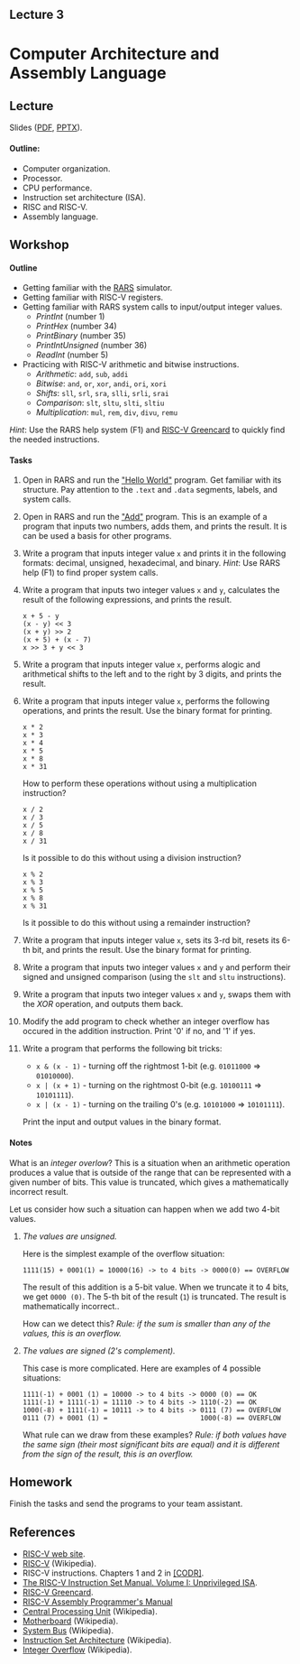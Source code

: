 Lecture 3
---

# Computer Architecture and Assembly Language

## Lecture

Slides ([PDF](CA_Lecture_03.pdf), [PPTX](CA_Lecture_03.pptx)).

#### Outline:

* Computer organization.
* Processor.
* CPU performance.
* Instruction set architecture (ISA).
* RISC and RISC-V.
* Assembly language.

## Workshop

#### Outline

* Getting familiar with the [RARS](https://github.com/TheThirdOne/rars) simulator.
* Getting familiar with RISC-V registers.
* Getting familiar with RARS system calls to input/output integer values.
    * _PrintInt_ (number 1)
    * _PrintHex_ (number 34)
    * _PrintBinary_ (number 35)
    * _PrintIntUnsigned_ (number 36)
    * _ReadInt_ (number 5)
* Practicing with RISC-V arithmetic and bitwise instructions.
    * _Arithmetic_: `add`, `sub`, `addi`
    * _Bitwise_: `and`, `or`, `xor`, `andi`, `ori`, `xori`
    * _Shifts_: `sll`, `srl`, `sra`, `slli`, `srli`, `srai`
    * _Comparison_: `slt`, `sltu`, `slti`, `sltiu`
    * _Multiplication_: `mul`, `rem`, `div`, `divu`, `remu`
 

_Hint_: Use the RARS help system (F1) and [RISC-V Greencard](
        https://github.com/andrewt0301/hse-acos-course/raw/master/related/greencard-20181213.pdf)
        to quickly find the needed instructions.

#### Tasks

1. Open in RARS and run the ["Hello World"](
   https://github.com/andrewt0301/hse-acos-course/blob/master/docs/part1ca/03_CPU/workshop/hello.s) program.
   Get familiar with its structure. Pay attention to the `.text` and `.data` segments, labels,
   and system calls.

1. Open in RARS and run the ["Add"](
   https://github.com/andrewt0301/hse-acos-course/blob/master/docs/part1ca/03_CPU/workshop/add.s) program.
   This is an example of a program that inputs two numbers, adds them, and prints the result.
   It is can be used a basis for other programs.

1. Write a program that inputs integer value `x` and prints it in the following formats:
   decimal, unsigned, hexadecimal, and binary. _Hint_: Use RARS help (F1) to find proper system calls. 

1. Write a program that inputs two integer values `x` and `y`, calculates the result of the
   following expressions, and prints the result.

       x + 5 - y 
       (x - y) << 3
       (x + y) >> 2
       (x + 5) + (x - 7)
       x >> 3 + y << 3

1. Write a program that inputs integer value `x`, performs alogic and arithmetical shifts to
   the left and to the right by 3 digits, and prints the result.

1. Write a program that inputs integer value `x`, performs the following operations,
   and prints the result. Use the binary format for printing.

       x * 2
       x * 3
       x * 4
       x * 5
       x * 8
       x * 31

    How to perform these operations without using a multiplication instruction?       

       x / 2
       x / 3
       x / 5
       x / 8
       x / 31

    Is it possible to do this without using a division instruction?       

       x % 2
       x % 3
       x % 5
       x % 8
       x % 31

    Is it possible to do this without using a remainder instruction?

1. Write a program that inputs integer value `x`, sets its 3-rd bit, resets its 6-th bit,
   and prints the result. Use the binary format for printing.

1. Write a program that inputs two integer values `x` and `y` and perform their signed and 
   unsigned comparison (using the `slt` and `sltu` instructions).

1. Write a program that inputs two integer values `x` and `y`, swaps them with the _XOR_
   operation, and outputs them back. 

1. Modify the add program to check whether an integer overflow has occured in the addition instruction.
   Print '0' if no, and '1' if yes.

1. Write a program that performs the following bit tricks:

   * `x & (x - 1)` - turning off the rightmost 1-bit (e.g. `01011000` => `01010000`).
   * `x | (x + 1)` - turning on the rightmost 0-bit (e.g. `10100111` => `10101111`).
   * `x | (x - 1)` - turning on the trailing 0's (e.g. `10101000` => `10101111`).

   Print the input and output values in the binary format.
 
#### Notes

What is an _integer overlow_? This is a situation when an arithmetic operation
produces a value that is outside of the range that can be represented with a given number of bits.
This value is truncated, which gives a mathematically incorrect result.

Let us consider how such a situation can happen when we add two 4-bit values.

1. _The values are unsigned._
 
    Here is the simplest example of the overflow situation:

       1111(15) + 0001(1) = 10000(16) -> to 4 bits -> 0000(0) == OVERFLOW 

   The result of this addition is a 5-bit value. When we truncate it to 4 bits, we get `0000 (0)`.
   The 5-th bit of the result (`1`) is truncated. The result is mathematically incorrect..

   How can we detect this? _Rule: if the sum is smaller than any of the values, this is an overflow._ 

1. _The values are signed (2's complement)._

   This case is more complicated. Here are examples of 4 possible situations:
   
       1111(-1) + 0001 (1) = 10000 -> to 4 bits -> 0000 (0) == OK
       1111(-1) + 1111(-1) = 11110 -> to 4 bits -> 1110(-2) == OK
       1000(-8) + 1111(-1) = 10111 -> to 4 bits -> 0111 (7) == OVERFLOW
       0111 (7) + 0001 (1) =                       1000(-8) == OVERFLOW

   What rule can we draw from these examples? _Rule: if both values have the same sign 
   (their most significant bits are equal) and it is different from the sign of the result,
   this is an overflow._  

## Homework

Finish the tasks and send the programs to your team assistant.

## References

* [RISC-V web site](https://riscv.org/).
* [RISC-V](https://en.wikipedia.org/wiki/RISC-V) (Wikipedia).
* RISC-V instructions. Chapters 1 and 2 in [[CODR]](../../books.md).
* [The RISC-V Instruction Set Manual. Volume I: Unprivileged ISA](
  https://github.com/riscv/riscv-isa-manual/releases/latest).
* [RISC-V Greencard](
  https://github.com/andrewt0301/hse-acos-course/raw/master/related/greencard-20181213.pdf).
* [RISC-V Assembly Programmer's Manual](https://github.com/riscv/riscv-asm-manual/blob/master/riscv-asm.md)
* [Central Processing Unit](https://en.wikipedia.org/wiki/Central_processing_unit) (Wikipedia).
* [Motherboard](https://en.wikipedia.org/wiki/Motherboard) (Wikipedia).
* [System Bus](https://en.wikipedia.org/wiki/System_bus) (Wikipedia).
* [Instruction Set Architecture](
  https://en.wikipedia.org/wiki/Instruction_set_architecture) (Wikipedia).
* [Integer Overflow](https://en.wikipedia.org/wiki/Integer_overflow) (Wikipedia).
